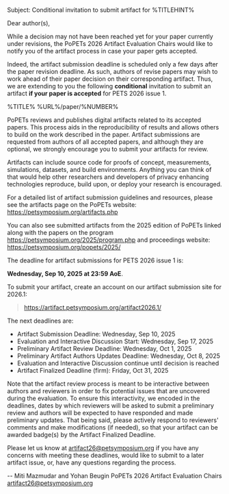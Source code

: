 Subject: Conditional invitation to submit artifact for %TITLEHINT%

Dear author(s),

While a decision may not have been reached yet for your paper currently under
revisions, the PoPETs 2026 Artifact Evaluation Chairs would like to notify you
of the artifact process in case your paper gets accepted.

Indeed, the artifact submission deadline is scheduled only a few days after the
paper revision deadline. As such, authors of revise papers may wish to work
ahead of their paper decision on their corresponding artifact. Thus, we are
extending to you the following **conditional** invitation to submit an artifact
**if your paper is accepted** for PETS 2026 issue 1.

%TITLE% %URL%/paper/%NUMBER%

PoPETs reviews and publishes digital artifacts related to its accepted papers.
This process aids in the reproducibility of results and allows others to build
on the work described in the paper. Artifact submissions are requested from
authors of all accepted papers, and although they are optional, we strongly
encourage you to submit your artifacts for review.

Artifacts can include source code for proofs of concept, measurements,
simulations, datasets, and build environments. Anything you can think of that
would help other researchers and developers of privacy enhancing technologies
reproduce, build upon, or deploy your research is encouraged.

For a detailed list of artifact submission guidelines and resources, please see
the artifacts page on the PoPETs website: https://petsymposium.org/artifacts.php

You can also see submitted artifacts from the 2025 edition of PoPETs linked
along with the papers on the program https://petsymposium.org/2025/program.php
and proceedings website: https://petsymposium.org/popets/2025/

The deadline for artifact submissions for PETS 2026 issue 1 is:

  **Wednesday, Sep 10, 2025 at 23:59 AoE**.

To submit your artifact, create an account on our artifact submission site for
2026.1:
  > https://artifact.petsymposium.org/artifact2026.1/

The next deadlines are:

- Artifact Submission Deadline: Wednesday, Sep 10, 2025
- Evaluation and Interactive Discussion Start: Wednesday, Sep 17, 2025
- Preliminary Artifact Review Deadline: Wednesday, Oct 1, 2025
- Preliminary Artifact Authors Updates Deadline: Wednesday, Oct 8, 2025
- Evaluation and Interactive Discussion continue until decision is reached
- Artifact Finalized Deadline (firm): Friday, Oct 31, 2025

Note that the artifact review process is meant to be interactive between authors
and reviewers in order to fix potential issues that are uncovered during the
evaluation. To ensure this interactivity, we encoded in the deadlines, dates by
which reviewers will be asked to submit a preliminary review and authors will be
expected to have responded and made preliminary updates. That being said, please
actively respond to reviewers' comments and make modifications (if needed), so
that your artifact can be awarded badge(s) by the Artifact Finalized Deadline.

Please let us know at <artifact26@petsymposium.org> if you have any concerns
with meeting these deadlines, would like to submit to a later artifact issue,
or, have any questions regarding the process.

--
Miti Mazmudar and Yohan Beugin
PoPETs 2026 Artifact Evaluation Chairs
artifact26@petsymposium.org
